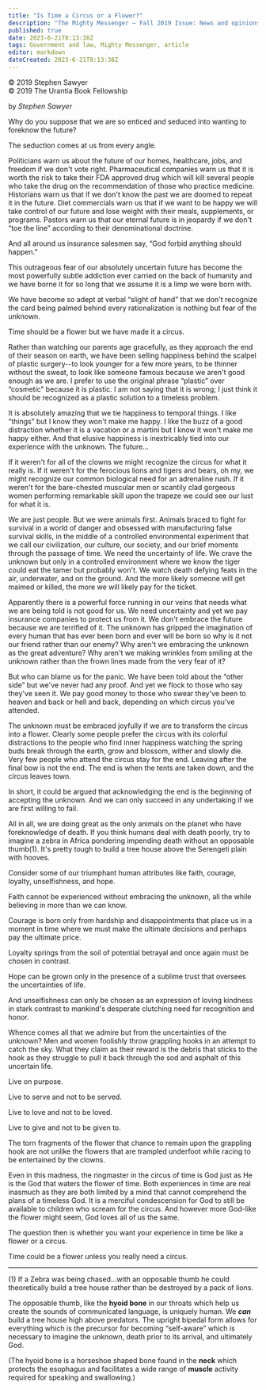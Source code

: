 ```yaml
---
title: "Is Time a Circus or a Flower?"
description: "The Mighty Messenger — Fall 2019 Issue: News and opinions for Readers of The Urantia Book"
published: true
date: 2023-6-21T8:13:38Z
tags: Government and law, Mighty Messenger, article
editor: markdown
dateCreated: 2023-6-21T8:13:38Z
---
```


<p class="v-card v-sheet theme--light grey lighten-3 px-2">© 2019 Stephen Sawyer<br>© 2019 The Urantia Book Fellowship</p>

by _Stephen Sawyer_

Why do you suppose that we are so enticed and seduced into wanting to foreknow the future?

The seduction comes at us from every angle.

Politicians warn us about the future of our homes, healthcare, jobs, and freedom if we don't vote right. Pharmaceutical companies warn us that it is worth the risk to take their FDA approved drug which will kill several people who take the drug on the recommendation of those who practice medicine. Historians warn us that if we don't know the past we are doomed to repeat it in the future. Diet commercials warn us that if we want to be happy we will take control of our future and lose weight with their meals, supplements, or programs. Pastors warn us that our eternal future is in jeopardy if we don't “toe the line” according to their denominational doctrine.

And all around us insurance salesmen say, “God forbid anything should happen.”

This outrageous fear of our absolutely uncertain future has become the most powerfully subtle addiction ever carried on the back of humanity and we have borne it for so long that we assume it is a limp we were born with.

We have become so adept at verbal “slight of hand” that we don't recognize the card being palmed behind every rationalization is nothing but fear of the unknown.

Time should be a flower but we have made it a circus.

Rather than watching our parents age gracefully, as they approach the end of their season on earth, we have been selling happiness behind the scalpel of plastic surgery--to look younger for a few more years, to be thinner without the sweat, to look like someone famous because we aren't good enough as we are. I prefer to use the original phrase “plastic” over “cosmetic” because it is plastic. I am not saying that it is wrong; I just think it should be recognized as a plastic solution to a timeless problem.

It is absolutely amazing that we tie happiness to temporal things. I like “things” but I know they won't make me happy. I like the buzz of a good distraction whether it is a vacation or a martini but I know it won't make me happy either. And that elusive happiness is inextricably tied into our experience with the unknown. The future...

If it weren't for all of the clowns we might recognize the circus for what it really is. If it weren't for the ferocious lions and tigers and bears, oh my, we might recognize our common biological need for an adrenaline rush. If it weren't for the bare-chested muscular men or scantily clad gorgeous women performing remarkable skill upon the trapeze we could see our lust for what it is.

We are just people. But we were animals first. Animals braced to fight for survival in a world of danger and obsessed with manufacturing false survival skills, in the middle of a controlled environmental experiment that we call our civilization, our culture, our society, and our brief moments through the passage of time. We need the uncertainty of life. We crave the unknown but only in a controlled environment where we know the tiger could eat the tamer but probably won't. We watch death defying feats in the air, underwater, and on the ground. And the more likely someone will get maimed or killed, the more we will likely pay for the ticket.

Apparently there is a powerful force running in our veins that needs what we are being told is not good for us. We need uncertainty and yet we pay insurance companies to protect us from it. We don't embrace the future because we are terrified of it. The unknown has gripped the imagination of every human that has ever been born and ever will be born so why is it not our friend rather than our enemy? Why aren't we embracing the unknown as the great adventure? Why aren't we making wrinkles from smiling at the unknown rather than the frown lines made from the very fear of it?

But who can blame us for the panic. We have been told about the “other side” but we've never had any proof. And yet we flock to those who say they've seen it. We pay good money to those who swear they've been to heaven and back or hell and back, depending on which circus you've attended.

The unknown must be embraced joyfully if we are to transform the circus into a flower. Clearly some people prefer the circus with its colorful distractions to the people who find inner happiness watching the spring buds break through the earth, grow and blossom, wither and slowly die. Very few people who attend the circus stay for the end. Leaving after the final bow is not the end. The end is when the tents are taken down, and the circus leaves town.

In short, it could be argued that acknowledging the end is the beginning of accepting the unknown. And we can only succeed in any undertaking if we are first willing to fail.

All in all, we are doing great as the only animals on the planet who have foreknowledge of death. If you think humans deal with death poorly, try to imagine a zebra in Africa pondering impending death without an opposable thumb(1). It's pretty tough to build a tree house above the Serengeti plain with hooves.

Consider some of our triumphant human attributes like faith, courage, loyalty, unselfishness, and hope.

Faith cannot be experienced without embracing the unknown, all the while believing in more than we can know.

Courage is born only from hardship and disappointments that place us in a moment in time where we must make the ultimate decisions and perhaps pay the ultimate price.

Loyalty springs from the soil of potential betrayal and once again must be chosen in contrast.

Hope can be grown only in the presence of a sublime trust that oversees the uncertainties of life.

And unselfishness can only be chosen as an expression of loving kindness in stark contrast to mankind's desperate clutching need for recognition and honor.

Whence comes all that we admire but from the uncertainties of the unknown? Men and women foolishly throw grappling hooks in an attempt to catch the sky. What they claim as their reward is the debris that sticks to the hook as they struggle to pull it back through the sod and asphalt of this uncertain life.

Live on purpose.

Live to serve and not to be served.

Live to love and not to be loved.

Live to give and not to be given to.

The torn fragments of the flower that chance to remain upon the grappling hook are not unlike the flowers that are trampled underfoot while racing to be entertained by the clowns.

Even in this madness, the ringmaster in the circus of time is God just as He is the God that waters the flower of time. Both experiences in time are real inasmuch as they are both limited by a mind that cannot comprehend the plans of a timeless God. It is a merciful condescension for God to still be available to children who scream for the circus. And however more God-like the flower might seem, God loves all of us the same.

The question then is whether you want your experience in time be like a flower or a circus.

Time could be a flower unless you really need a circus.

---

(1) If a Zebra was being chased...with an opposable thumb he could theoretically build a tree house rather than be destroyed by a pack of lions.

The opposable thumb, like the **hyoid bone** in our throats which help us create the sounds of communicated language, is uniquely human. We ***can*** build a tree house high above predators. The upright bipedal form allows for everything which is the precursor for becoming “self-aware” which is necessary to imagine the unknown, death prior to its arrival, and ultimately God.

(The hyoid bone is a horseshoe shaped bone found in the **neck** which protects the esophagus and facilitates a wide range of **muscle** activity required for speaking and swallowing.)